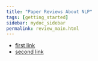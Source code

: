 ```yaml
---
title: "Paper Reviews About NLP"
tags: [getting_started]
sidebar: mydoc_sidebar
permalink: review_main.html
---
```


- [first link](/review_XLNet)
- [second link](/review_T5)
